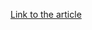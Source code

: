 [Link to the article](https://www.cisa.gov/news-events/alerts/2024/11/12/fortinet-releases-security-updates-multiple-products)

